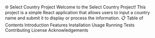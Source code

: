 🌐 Select Country Project
Welcome to the Select Country Project! This project is a simple React application that allows users to input a country name and submit it to display or process the information.
📋 Table of Contents
Introduction
Features
Installation
Usage
Running Tests
Contributing
License
Acknowledgements
